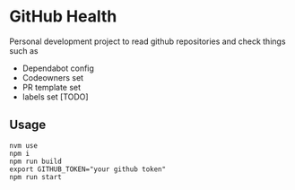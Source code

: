 # GitHub Health

Personal development project to read github repositories and check things such as
- Dependabot config
- Codeowners set
- PR template set
- labels set [TODO] 

## Usage

```
nvm use
npm i
npm run build
export GITHUB_TOKEN="your github token"
npm run start
```
